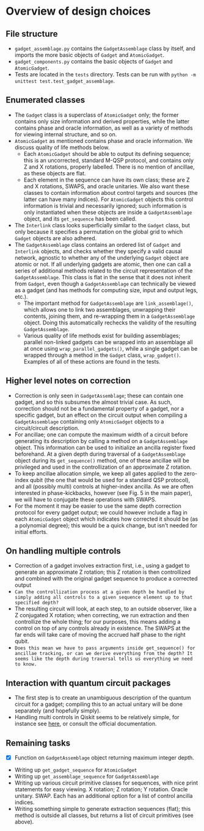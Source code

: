 # Overview of design choices

## File structure
- `gadget_assemblage.py` contains the `GadgetAssemblage` class by itself, and imports the more basic objects of `Gadget` and `AtomicGadget`.
- `gadget_components.py` contains the basic objects of `Gadget` and `AtomicGadget`.
- Tests are located in the `tests` directory. Tests can be run with `python -m unittest test.test_gadget_assemblage`.

## Enumerated classes
- The `Gadget` class is a superclass of `AtomicGadget` only; the former contains only size information and derived properties, while the latter contains phase and oracle information, as well as a variety of methods for viewing internal structure, and so on.
- `AtomicGadget` as mentioned contains phase and oracle information. We discuss quality of life methods below.
	- Each `AtomicGadget` should be able to output its defining sequence; this is an uncorrected, standard M-QSP protocol, and contains only Z and X rotations, properly labelled. There is no mention of ancillae, as these objects are flat.
	- Each element in the sequence can have its own class; these are Z and X rotations, SWAPS, and oracle unitaries. We also want these classes to contain information about control targets and sources (the latter can have many indices). For `AtomicGadget` objects this control information is trivial and necessarily ignored; such information is only instantiated when these objects are inside a `GadgetAssemblage` object, and its `get_sequence` has been called.
- The `Interlink` class looks superficially similar to the `Gadget` class, but only because it specifies a permutation on the global grid to which `Gadget` objects are also adhered.
- The `GadgetAssemblage` class contains an ordered list of `Gadget` and `Interlink` objects, and checks whether they specify a valid causal network, agnostic to whether any of the underlying `Gadget` object are atomic or not. If all underlying gadgets are atomic, then one can call a series of additional methods related to the circuit representation of the `GadgetAssemblage`. This class is flat in the sense that it does not inherit from `Gadget`, even though a `GadgetAssemblage` can technically be viewed as a gadget (and has methods for computing size, input and output legs, etc.).
	- The important method for `GadgetAssemblage` are `link_assemblage()`, which allows one to link two assemblages, unwrapping their contents, joining them, and re-wrapping them in a `GadgetAssemblage` object. Doing this automatically rechecks the validity of the resulting `GadgetAssemblage`.
	- Various quality of life methods exist for building assemblages; parallel non-linked gadgets can be wrapped into an assemblage all at once using `wrap_parallel_gadgets()`, while a single gadget can be wrapped through a method in the `Gadget` class, `wrap_gadget()`. Examples of all of these actions are found in the tests.

## Higher level notes on correction
- Correction is only seen in `GadgetAssemblage`; these can contain one gadget, and so this subsumes the almost trivial case. As such, correction should not be a fundamental property of a gadget, nor a specific gadget, but an effect on the circuit output when compiling a `GadgetAssemblage` containing only `AtomicGadget` objects to a circuit/circuit description.
- For ancillae; one can compute the maximum width of a circuit before generating its description by calling a method on a `GadgetAssemblage` object. This information can be used to initialize an ancilla register fixed beforehand. At a given depth during traversal of a `GadgetAssemblage` object during its `get_sequence()` method, one of these ancillae will be privileged and used in the controllization of an approximate Z rotation.
- To keep ancillae allocation simple, we keep all gates applied to the zero-index qubit (the one that would be used for a standard QSP protocol), and all (possibly multi) controls at higher-index ancilla. As we are often interested in phase-kickbacks, however (see Fig. 5 in the main paper), we will have to conjugate these operations with SWAPS.
- For the moment it may be easier to use the same depth correction protocol for every gadget output; we could however include a flag in each `AtomicGadget` object which indicates how corrected it should be (as a polynomial degree); this would be a quick change, but isn't needed for initial efforts.

## On handling multiple controls
- Correction of a gadget involves extraction first, i.e., using a gadget to generate an approximate Z rotation; this Z rotation is then controllized and combined with the original gadget sequence to produce a corrected output
- `Can the controllization process at a given depth be handled by simply adding all controls to a given sequence element up to that specified depth?`
- The resulting circuit will look, at each step, to an outside observer, like a Z conjugated X rotation; when correcting, we run extraction and then controllize the whole thing; for our purposes, this means adding a control on top of any controls already in existence. The SWAPS at the far ends will take care of moving the accrued half phase to the right qubit.
- `Does this mean we have to pass arguments inside get_sequence() for ancillae tracking, or can we derive everything from the depth? It seems like the depth during traversal tells us everything we need to know.`

## Interaction with quantum circuit packages
- The first step is to create an unambiguous description of the quantum circuit for a gadget; compiling this to an actual unitary will be done separately (and hopefully simply).
- Handling multi controls in Qiskit seems to be relatively simple, for instance see [here](https://quantumcomputing.stackexchange.com/questions/11932/how-to-make-circuit-for-n-control-z-gate-i-e-c3z), or consult the official documentation.

## Remaining tasks
- [x] Function on `GadgetAssemblage` object returning maximum integer depth.
- Writing up `get_gadget_sequence` for `AtomicGadget`
- Writing up `get_assemblage_sequence` for `GadgetAssemblage`
- Writing up various circuit primitive classes for sequences, with nice print statements for easy viewing. X rotation; Z rotation; Y rotation. Oracle unitary. SWAP. Each has an additional option for a list of control ancilla indices.
- Writing something simple to generate extraction sequences (flat); this method is outside all classes, but returns a list of circuit primitives (see above).
